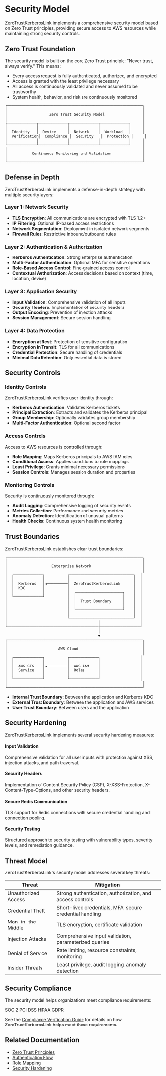 # Security Model

ZeroTrustKerberosLink implements a comprehensive security model based on Zero Trust principles, providing secure access to AWS resources while maintaining strong security controls.

## Zero Trust Foundation

The security model is built on the core Zero Trust principle: "Never trust, always verify." This means:

- Every access request is fully authenticated, authorized, and encrypted
- Access is granted with the least privilege necessary
- All access is continuously validated and never assumed to be trustworthy
- System health, behavior, and risk are continuously monitored

```
┌─────────────────────────────────────────────────────────────┐
│                                                             │
│                   Zero Trust Security Model                 │
│                                                             │
├─────────────┬─────────────┬─────────────┬─────────────┐     │
│             │             │             │             │     │
│  Identity   │  Device     │  Network    │  Workload   │     │
│  Verification│  Compliance │  Security   │  Protection │     │
│             │             │             │             │     │
└─────────────┴─────────────┴─────────────┴─────────────┘     │
│                                                             │
│           Continuous Monitoring and Validation              │
│                                                             │
└─────────────────────────────────────────────────────────────┘
```

## Defense in Depth

ZeroTrustKerberosLink implements a defense-in-depth strategy with multiple security layers:

### Layer 1: Network Security

- **TLS Encryption**: All communications are encrypted with TLS 1.2+
- **IP Filtering**: Optional IP-based access restrictions
- **Network Segmentation**: Deployment in isolated network segments
- **Firewall Rules**: Restrictive inbound/outbound rules

### Layer 2: Authentication & Authorization

- **Kerberos Authentication**: Strong enterprise authentication
- **Multi-Factor Authentication**: Optional MFA for sensitive operations
- **Role-Based Access Control**: Fine-grained access control
- **Contextual Authorization**: Access decisions based on context (time, location, device)

### Layer 3: Application Security

- **Input Validation**: Comprehensive validation of all inputs
- **Security Headers**: Implementation of security headers
- **Output Encoding**: Prevention of injection attacks
- **Session Management**: Secure session handling

### Layer 4: Data Protection

- **Encryption at Rest**: Protection of sensitive configuration
- **Encryption in Transit**: TLS for all communications
- **Credential Protection**: Secure handling of credentials
- **Minimal Data Retention**: Only essential data is stored

## Security Controls

### Identity Controls

ZeroTrustKerberosLink verifies user identity through:

- **Kerberos Authentication**: Validates Kerberos tickets
- **Principal Extraction**: Extracts and validates the Kerberos principal
- **Group Membership**: Optionally validates group membership
- **Multi-Factor Authentication**: Optional second factor

### Access Controls

Access to AWS resources is controlled through:

- **Role Mapping**: Maps Kerberos principals to AWS IAM roles
- **Conditional Access**: Applies conditions to role mappings
- **Least Privilege**: Grants minimal necessary permissions
- **Session Controls**: Manages session duration and properties

### Monitoring Controls

Security is continuously monitored through:

- **Audit Logging**: Comprehensive logging of security events
- **Metrics Collection**: Performance and security metrics
- **Anomaly Detection**: Identification of unusual patterns
- **Health Checks**: Continuous system health monitoring

## Trust Boundaries

ZeroTrustKerberosLink establishes clear trust boundaries:

```
┌─────────────────────────────────────────────────────────────┐
│                                                             │
│                    Enterprise Network                       │
│                                                             │
│  ┌─────────────┐          ┌─────────────────────────────┐  │
│  │             │          │                             │  │
│  │  Kerberos   │◄─────────┤  ZeroTrustKerberosLink      │  │
│  │  KDC        │          │                             │  │
│  │             │          │  ┌─────────────────────┐    │  │
│  └─────────────┘          │  │                     │    │  │
│                           │  │  Trust Boundary     │    │  │
│                           │  │                     │    │  │
│                           │  └─────────────────────┘    │  │
│                           │                             │  │
│                           └─────────────────────────────┘  │
│                                         │                  │
└─────────────────────────────────────────┼──────────────────┘
                                          │
                                          ▼
┌─────────────────────────────────────────────────────────────┐
│                                                             │
│                       AWS Cloud                             │
│                                                             │
│  ┌─────────────┐          ┌─────────────┐                  │
│  │             │          │             │                  │
│  │  AWS STS    │◄─────────┤  AWS IAM    │                  │
│  │  Service    │          │  Roles      │                  │
│  │             │          │             │                  │
│  └─────────────┘          └─────────────┘                  │
│                                                             │
└─────────────────────────────────────────────────────────────┘
```

- **Internal Trust Boundary**: Between the application and Kerberos KDC
- **External Trust Boundary**: Between the application and AWS services
- **User Trust Boundary**: Between users and the application

## Security Hardening

ZeroTrustKerberosLink implements several security hardening measures:

<div class="security-feature">
  <h4>Input Validation</h4>
  <p>Comprehensive validation for all user inputs with protection against XSS, injection attacks, and path traversal.</p>
</div>

<div class="security-feature">
  <h4>Security Headers</h4>
  <p>Implementation of Content Security Policy (CSP), X-XSS-Protection, X-Content-Type-Options, and other security headers.</p>
</div>

<div class="security-feature">
  <h4>Secure Redis Communication</h4>
  <p>TLS support for Redis connections with secure credential handling and connection pooling.</p>
</div>

<div class="security-feature">
  <h4>Security Testing</h4>
  <p>Structured approach to security testing with vulnerability types, severity levels, and remediation guidance.</p>
</div>

## Threat Model

ZeroTrustKerberosLink's security model addresses several key threats:

| Threat | Mitigation |
|--------|------------|
| Unauthorized Access | Strong authentication, authorization, and access controls |
| Credential Theft | Short-lived credentials, MFA, secure credential handling |
| Man-in-the-Middle | TLS encryption, certificate validation |
| Injection Attacks | Comprehensive input validation, parameterized queries |
| Denial of Service | Rate limiting, resource constraints, monitoring |
| Insider Threats | Least privilege, audit logging, anomaly detection |

## Security Compliance

The security model helps organizations meet compliance requirements:

<div class="compliance-badges">
  <span class="compliance-badge">SOC 2</span>
  <span class="compliance-badge">PCI DSS</span>
  <span class="compliance-badge">HIPAA</span>
  <span class="compliance-badge">GDPR</span>
</div>

See the [Compliance Verification Guide](../implementation-guide/compliance-verification.md) for details on how ZeroTrustKerberosLink helps meet these requirements.

## Related Documentation

- [Zero Trust Principles](./zero-trust.md)
- [Authentication Flow](./auth-flow.md)
- [Role Mapping](./role-mapping.md)
- [Security Hardening](../security-hardening/index.md)
